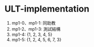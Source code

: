 # ULT-implementation
1. mp1-0、mp1-1: 同助教
2. mp1-2、mp1-3: 測試結構
3. mp1-4: {1, 2, 3, 4, 5}
4. mp1-5: {1, 2, 4, 5, 6, 7, 3}
